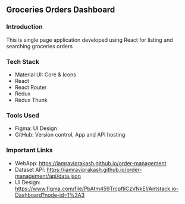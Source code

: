 ## Groceries Orders Dashboard

### Introduction
This is single page application developed using React for listing and searching groceries orders

### Tech Stack
* Material UI: Core & Icons
* React
* React Router
* Redux
* Redux Thunk

### Tools Used
* Figma: UI Design
* GitHub: Version control, App and API hosting

### Important Links
* WebApp: https://iamraviprakash.github.io/order-management
* Dataset API: https://iamraviprakash.github.io/order-management/api/data.json
* UI Design: https://www.figma.com/file/PbAtm459TrcpftiCzVNkEl/Antstack.io-Dashboard?node-id=1%3A3
